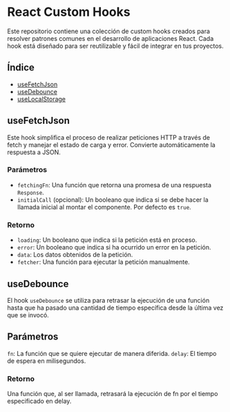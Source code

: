 # React Custom Hooks

Este repositorio contiene una colección de custom hooks creados para resolver patrones comunes en el desarrollo de aplicaciones React. Cada hook está diseñado para ser reutilizable y fácil de integrar en tus proyectos.

## Índice

- [useFetchJson](#usefetchjson)
- [useDebounce](#usedebounce)
- [useLocalStorage](#uselocalstorage)

## useFetchJson

Este hook simplifica el proceso de realizar peticiones HTTP a través de fetch y manejar el estado de carga y error. Convierte automáticamente la respuesta a JSON.

### Parámetros

- `fetchingFn`: Una función que retorna una promesa de una respuesta `Response`.
- `initialCall` (opcional): Un booleano que indica si se debe hacer la llamada inicial al montar el componente. Por defecto es `true`.

### Retorno

- `loading`: Un booleano que indica si la petición está en proceso.
- `error`: Un booleano que indica si ha ocurrido un error en la petición.
- `data`: Los datos obtenidos de la petición.
- `fetcher`: Una función para ejecutar la petición manualmente.

## useDebounce

El hook `useDebounce` se utiliza para retrasar la ejecución de una función hasta que ha pasado una cantidad de tiempo específica desde la última vez que se invocó.

## Parámetros

`fn`: La función que se quiere ejecutar de manera diferida.
`delay`: El tiempo de espera en milisegundos.

### Retorno

Una función que, al ser llamada, retrasará la ejecución de fn por el tiempo especificado en delay.
